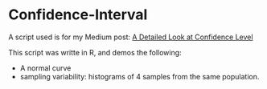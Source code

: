 # Confidence-Interval

A script used is for my Medium post: [A Detailed Look at Confidence Level](https://medium.com/@michaeltang101/a-detailed-look-at-confidence-interval-a75c063a9f07)

This script was writte in R, and demos the following:
* A normal curve
* sampling variability: histograms of 4 samples from the same population.
